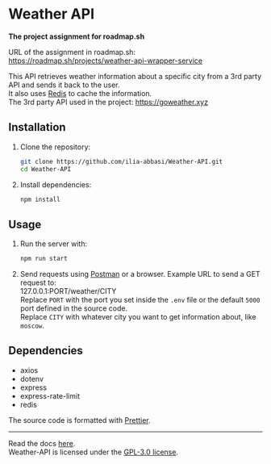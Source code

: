 # Weather API

**The project assignment for roadmap.sh**

URL of the assignment in roadmap.sh:  
https://roadmap.sh/projects/weather-api-wrapper-service

This API retrieves weather information about a specific city from a 3rd party API and sends it back to the user.  
It also uses [Redis](https://redis.io/) to cache the information.  
The 3rd party API used in the project: https://goweather.xyz

## Installation

1. Clone the repository:

   ```sh
   git clone https://github.com/ilia-abbasi/Weather-API.git
   cd Weather-API
   ```

2. Install dependencies:
   ```sh
   npm install
   ```

## Usage

1. Run the server with:

   ```sh
   npm run start
   ```

2. Send requests using [Postman](https://www.postman.com/) or a browser. Example URL to send a GET request to:  
   127.0.0.1:PORT/weather/CITY  
   Replace `PORT` with the port you set inside the `.env` file or the default `5000` port defined in the source code.  
   Replace `CITY` with whatever city you want to get information about, like `moscow`.

## Dependencies

- axios
- dotenv
- express
- express-rate-limit
- redis

The source code is formatted with [Prettier](https://prettier.io/).

---

Read the docs [here](https://github.com/ilia-abbasi/Weather-API/blob/main/Documentation.md).  
Weather-API is licensed under the [GPL-3.0 license](https://github.com/ilia-abbasi/Weather-API/blob/main/LICENSE).
